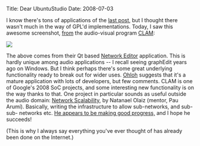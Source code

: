 Title: Dear UbuntuStudio
Date: 2008-07-03

I know there's tons of applications of the [last post][1], but I thought there
wasn't much in the way of GPL'd implementations. Today, I saw this awesome
screenshot, [from][2] the audio-visual program [CLAM][3]:

![][4]

The above comes from their Qt based [Network Editor][5] application. This
is hardly unique among audio applications -- I recall seeing graphEdit years
ago on Windows. But I think perhaps there's some great underlying
functionality ready to break out for wider uses. [Ohloh][6] suggests that it's
a mature application with lots of developers, but few comments. CLAM is one of
Google's 2008 SoC projects, and some interesting new functionality is on the
way thanks to that. One project in particular sounds as useful outside the
audio domain: [Network Scalability][7], by Natanael Olaiz (mentor, Pau Arumí).
Basically, writing the infrastructure to allow sub-networks, and sub-sub-
networks etc. [ He appears to be making good progress,][8] and I hope he
succeeds!

(This is why I always say everything you've ever thought of has already
been done on the Internet.)

   [1]: http://jldugger.livejournal.com/9134.html

   [2]: http://clam.iua.upf.edu/screenshots.html

   [3]: http://clam.iua.upf.edu/about.html

   [4]: http://iua-share.upf.es/wikis/clam/images/8/83/NetEditQt4-PortMonitor-SpectralPeaks.png

   [5]: http://iua-share.upf.edu/wikis/clam/index.php/Network_Editor_tutorial

   [6]: http://www.ohloh.net/projects/clam

   [7]: http://iua-share.upf.edu/wikis/clam/index.php/GSoC/Network_scalability_and_Blender_integration

   [8]: http://dadaisonline.blogspot.com/2008/06/too-much.html

